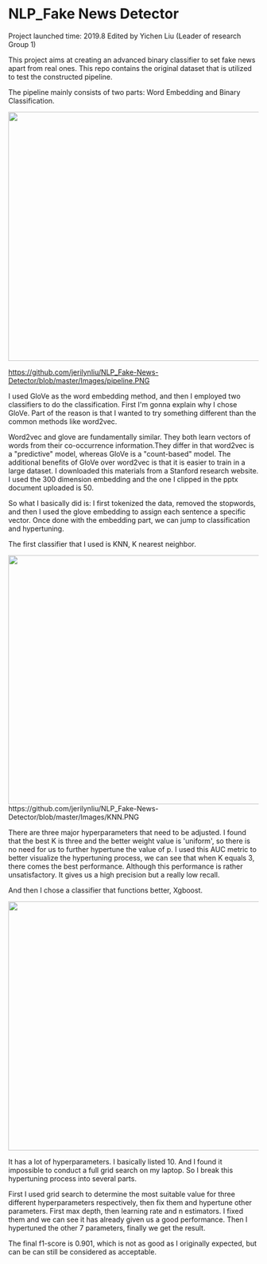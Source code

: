 # NLP_Fake News Detector

Project launched time: 2019.8
Edited by Yichen Liu (Leader of research Group 1)

This project aims at creating an advanced binary classifier to set fake news apart from real ones.
This repo contains the original dataset that is utilized to test the constructed pipeline.

The pipeline mainly consists of two parts: Word Embedding and Binary Classification.

<div align=center><img width="800" height="500" src="https://github.com/jerilynliu/NLP_Fake-News-Detector/blob/master/Images/pipeline.PNG"/></div>

https://github.com/jerilynliu/NLP_Fake-News-Detector/blob/master/Images/pipeline.PNG

I used GloVe as the word embedding method, and then I employed two classifiers to do the classification. First I'm gonna explain why I chose GloVe. Part of the reason is that I wanted to try something different than the common methods like word2vec.

Word2vec and glove are fundamentally similar. They both learn vectors of words from their co-occurrence information.They differ in that word2vec is a "predictive" model, whereas GloVe is a "count-based" model. 
The additional benefits of GloVe over word2vec is that it is easier to train in a large dataset. I downloaded this materials from
a Stanford research website. I used the 300 dimension embedding and the one I clipped in the pptx document uploaded is 50.

So what I basically did is: I first tokenized the data, removed the stopwords, and then I used the glove embedding to assign each sentence a specific vector. Once done with the embedding part, we can jump to classification and hypertuning.

The first classifier that I used is KNN, K nearest neighbor.

<div align=center><img width="800" height="500" src="https://github.com/jerilynliu/NLP_Fake-News-Detector/blob/master/Images/KNN.PNG"/></div>
https://github.com/jerilynliu/NLP_Fake-News-Detector/blob/master/Images/KNN.PNG

There are three major hyperparameters that need to be adjusted. I found that the best K is three and the better weight value is 'uniform', so
 there is no need for us to further hypertune the value of p.
I used this AUC metric to better visualize the hypertuning process, we can see that when K equals 3, there comes the best performance. Although this performance is rather unsatisfactory. It gives us a 
high precision but a really low recall.

And then I chose a classifier that functions better, Xgboost. 

<div align=center><img width="800" height="500" src="https://github.com/jerilynliu/NLP_Fake-News-Detector/blob/master/Images/Xgboost.PNG"/></div>

It has a lot of hyperparameters. I basically listed 10. And I found it impossible to conduct a full grid search on my laptop. So I break this hypertuning process into several parts. 

First I used grid search to determine the most suitable value for three different hyperparameters respectively, then fix them and hypertune other parameters.
First max depth, then learning rate and n estimators. I fixed them and we can see it has already given us a good performance.
Then I hypertuned the other 7 parameters, finally we get the result.

The final f1-score is 0.901, which is not as good as I originally expected, but can be can still be considered as acceptable.




